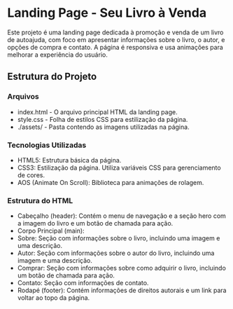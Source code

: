 # Landing Page - Seu Livro à Venda
Este projeto é uma landing page dedicada à promoção e venda de um livro de autoajuda, com foco em apresentar informações sobre o livro, o autor, e opções de compra e contato. A página é responsiva e usa animações para melhorar a experiência do usuário.

## Estrutura do Projeto
### Arquivos
- index.html - O arquivo principal HTML da landing page.
- style.css - Folha de estilos CSS para estilização da página.
- ./assets/ - Pasta contendo as imagens utilizadas na página.
### Tecnologias Utilizadas
- HTML5: Estrutura básica da página.
- CSS3: Estilização da página. Utiliza variáveis CSS para gerenciamento de cores.
- AOS (Animate On Scroll): Biblioteca para animações de rolagem.
### Estrutura do HTML
- Cabeçalho (header): Contém o menu de navegação e a seção hero com a imagem do livro e um botão de chamada para ação.
- Corpo Principal (main):
- Sobre: Seção com informações sobre o livro, incluindo uma imagem e uma descrição.
- Autor: Seção com informações sobre o autor do livro, incluindo uma imagem e uma descrição.
- Comprar: Seção com informações sobre como adquirir o livro, incluindo um botão de chamada para ação.
- Contato: Seção com informações de contato.
- Rodapé (footer): Contém informações de direitos autorais e um link para voltar ao topo da página.

